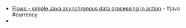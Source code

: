 - [Flows - simple Java asynchronous data processing in action](https://softwaremill.com/flows-simple-java-asynchronous-data-processing-in-action/) - #java #currency
-